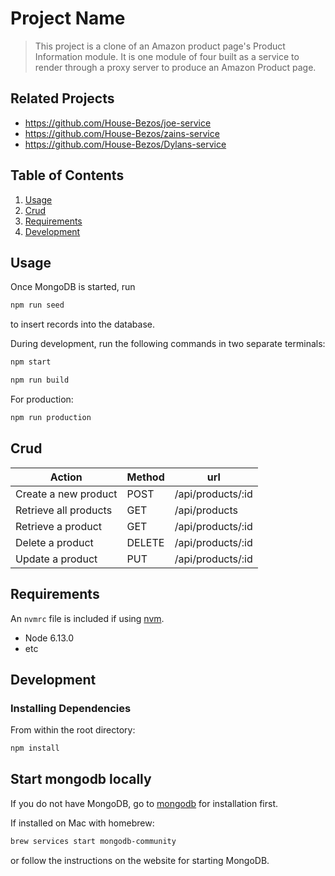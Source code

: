 # Project Name

> This project is a clone of an Amazon product page's Product Information module. It is one module of four built as a service to render through a proxy server to produce an Amazon Product page.

## Related Projects

  - https://github.com/House-Bezos/joe-service
  - https://github.com/House-Bezos/zains-service
  - https://github.com/House-Bezos/Dylans-service

## Table of Contents

1. [Usage](#Usage)
1. [Crud](#crud)
1. [Requirements](#requirements)
1. [Development](#development)

## Usage

Once MongoDB is started, run

```sh
npm run seed
```

to insert records into the database.

During development, run the following commands in two separate terminals:

```sh
npm start
```
```sh
npm run build
```

For production:

```sh
npm run production
```

## Crud
| Action               | Method        | url              |
| -------------------- | ------------- | ---------------- |
| Create a new product | POST          | /api/products/:id|
| Retrieve all products| GET           | /api/products    |
| Retrieve a product   | GET           | /api/products/:id|
| Delete a product     | DELETE        | /api/products/:id|
| Update a product     | PUT           | /api/products/:id|

## Requirements

An `nvmrc` file is included if using [nvm](https://github.com/creationix/nvm).

- Node 6.13.0
- etc

## Development

### Installing Dependencies

From within the root directory:

```sh
npm install
```
## Start mongodb locally

If you do not have MongoDB, go to [mongodb](https://docs.mongodb.com/manual/administration/install-community/) for installation first.

If installed on Mac with homebrew:

```sh
brew services start mongodb-community
```

or follow the instructions on the website for starting MongoDB.

